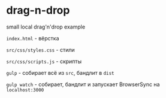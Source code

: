 # drag-n-drop
small local drag'n'drop example

`index.html` - вёрстка

`src/css/styles.css` - стили

`src/css/scripts.js` - скрипты



`gulp` - собирает всё из `src`, бандлит в `dist`

`gulp watch` - собирает, бандлит и запускает BrowserSync на `localhost:3000`
